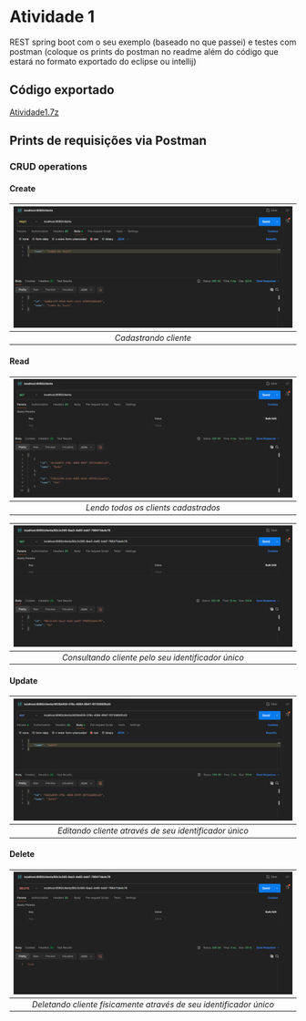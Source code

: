 # Atividade 1
REST spring boot com o seu exemplo (baseado no que passei) e testes com postman (coloque os prints do postman no readme além do código que estará no formato exportado do eclipse ou intellij)

## Código exportado
[Atividade1.7z](./artifacts/compressed-project/atividade1.7z)

## Prints de requisições via Postman
### CRUD operations
#### Create
| ![POST Request, createClient](./artifacts/postman-prints/POST-request_create-client.png "Post request na rota clients") |
|:-------------------------:|
| _Cadastrando cliente_ |

#### Read
| ![GET Request, allClients](./artifacts/postman-prints/GET-request_all-clients.png "Get request na rota clients") |
|:-------------------------:|
| _Lendo todos os clients cadastrados_ | 

| ![GET Request, clientById](./artifacts/postman-prints/GET-request_client-by-id.png "Get request na rota clients") |
|:-------------------------:|
| _Consultando cliente pelo seu identificador único_ |

#### Update
| ![PUT Request, editClient](./artifacts/postman-prints/PUT-request_edit-client.png "Put request na rota clients") |
|:-------------------------:|
| _Editando cliente através de seu identificador único_ |

#### Delete
| ![DELETE Request, deleteClient](./artifacts/postman-prints/DELETE-request_delete-client.png "Delete request na rota clients")
|:-------------------------:|
| _Deletando cliente físicamente através de seu identificador único_ |